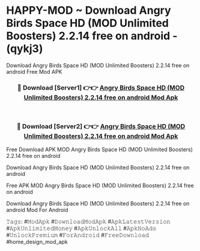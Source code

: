 # HAPPY-MOD ~ Download Angry Birds Space HD (MOD Unlimited Boosters) 2.2.14 free on android - (qykj3)
Download Angry Birds Space HD (MOD Unlimited Boosters) 2.2.14 free on android Free Mod APK

<div align="center">
<h3>🔴 Download [Server1] 👉👉 <a href="https://apk-comot.site?title=Angry_Birds_Space_HD_(MOD_Unlimited_Boosters)_2.2.14_free_on_android">Angry Birds Space HD (MOD Unlimited Boosters) 2.2.14 free on android Mod Apk</a></h3><br>

<h3>🔴 Download [Server2] 👉👉 <a href="https://apk-comot.site?title=Angry_Birds_Space_HD_(MOD_Unlimited_Boosters)_2.2.14_free_on_android">Angry Birds Space HD (MOD Unlimited Boosters) 2.2.14 free on android Mod Apk</a></h3>
</div>


Free Download APK MOD Angry Birds Space HD (MOD Unlimited Boosters) 2.2.14 free on android

Download Angry Birds Space HD (MOD Unlimited Boosters) 2.2.14 free on android 

Free APK MOD Angry Birds Space HD (MOD Unlimited Boosters) 2.2.14 free on android 

Download Angry Birds Space HD (MOD Unlimited Boosters) 2.2.14 free on android Mod For Android

𝚃𝚊𝚐𝚜: #𝙼𝚘𝚍𝙰𝚙𝚔 #𝙳𝚘𝚠𝚗𝚕𝚘𝚊𝚍𝙼𝚘𝚍𝙰𝚙𝚔 #𝙰𝚙𝚔𝙻𝚊𝚝𝚎𝚜𝚝𝚅𝚎𝚛𝚜𝚒𝚘𝚗 #𝙰𝚙𝚔𝚄𝚗𝚕𝚒𝚖𝚒𝚝𝚎𝚍𝙼𝚘𝚗𝚎𝚢 #𝙰𝚙𝚔𝚄𝚗𝚕𝚘𝚌𝚔𝙰𝚕𝚕 #𝙰𝚙𝚔𝙽𝚘𝙰𝚍𝚜 #𝚄𝚗𝚕𝚘𝚌𝚔𝙿𝚛𝚎𝚖𝚒𝚞𝚖 #𝙵𝚘𝚛𝙰𝚗𝚍𝚛𝚘𝚒𝚍 #𝙵𝚛𝚎𝚎𝙳𝚘𝚠𝚗𝚕𝚘𝚊𝚍 #home_design_mod_apk
